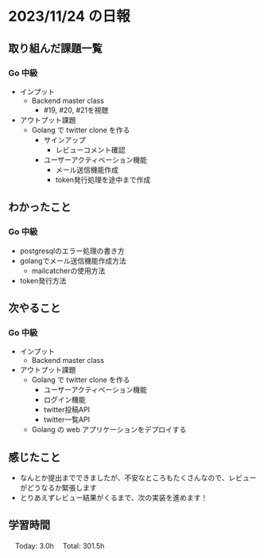 # 2023/11/24 の日報

## 取り組んだ課題一覧

### Go 中級

- インプット
  - Backend master class
    - #19, #20, #21を視聴
- アウトプット課題
  - Golang で twitter clone を作る
    - サインアップ
      - レビューコメント確認
    - ユーザーアクティベーション機能
      - メール送信機能作成
      - token発行処理を途中まで作成

## わかったこと

### Go 中級

- postgresqlのエラー処理の書き方
- golangでメール送信機能作成方法
  - mailcatcherの使用方法
- token発行方法

## 次やること

### Go 中級

- インプット
  - Backend master class
- アウトプット課題
  - Golang で twitter clone を作る
    - ユーザーアクティベーション機能
    - ログイン機能
    - twitter投稿API
    - twitter一覧API
  - Golang の web アプリケーションをデプロイする

## 感じたこと

- なんとか提出までできましたが、不安なところもたくさんなので、レビューがどうなるか緊張します
- とりあえずレビュー結果がくるまで、次の実装を進めます！

## 学習時間

　Today: 3.0h
　Total: 301.5h
